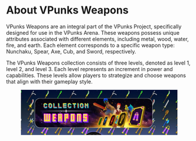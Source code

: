 # About VPunks Weapons

VPunks Weapons are an integral part of the VPunks Project, specifically designed for use in the VPunks Arena. These weapons possess unique attributes associated with different elements, including metal, wood, water, fire, and earth. Each element corresponds to a specific weapon type: Nunchaku, Spear, Axe, Cub, and Sword, respectively.

The VPunks Weapons collection consists of three levels, denoted as level 1, level 2, and level 3. Each level represents an increment in power and capabilities. These levels allow players to strategize and choose weapons that align with their gameplay style.

<figure><img src="../../.gitbook/assets/image (43) (1).png" alt=""><figcaption></figcaption></figure>
